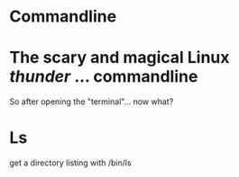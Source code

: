 # Commandline 

# The scary and magical Linux *thunder* ... commandline 

So after opening the "terminal"... now what?

# Ls

get a directory listing with /bin/ls

    
